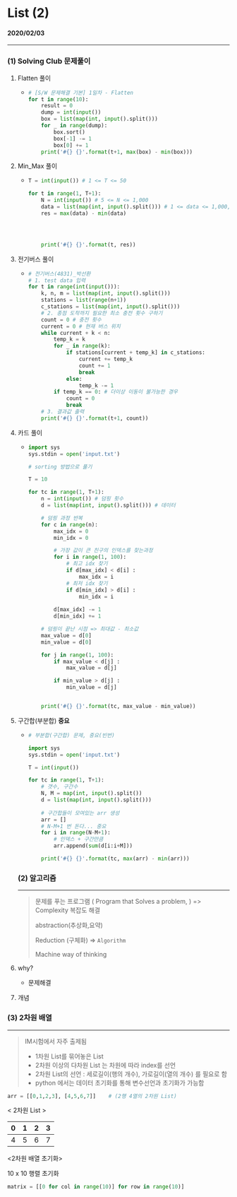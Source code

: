 # List (2)

#### 2020/02/03 

___



### (1) Solving Club 문제풀이

1. Flatten 풀이

   - ```python
     # [S/W 문제해결 기본] 1일차 - Flatten
     for t in range(10):
         result = 0
         dump = int(input())
         box = list(map(int, input().split()))
         for _ in range(dump):
             box.sort()
             box[-1] -= 1
             box[0] += 1    
         print('#{} {}'.format(t+1, max(box) - min(box)))
     ```



2. Min_Max 풀이

   - ```python
     T = int(input()) # 1 <= T <= 50
     
     for t in range(1, T+1):
         N = int(input()) # 5 <= N <= 1,000
         data = list(map(int, input().split())) # 1 <= data <= 1,000,000
         res = max(data) - min(data)
     
     
     
     
         print('#{} {}'.format(t, res))
     ```



3. 전기버스 풀이

   - ```python
     # 전기버스(4831)_박선환
     # 1. test data 입력
     for t in range(int(input())):
         k, n, m = list(map(int, input().split()))
         stations = list(range(n+1))
         c_stations = list(map(int, input().split()))
         # 2. 종점 도착까지 필요한 최소 충전 횟수 구하기
         count = 0 # 충전 횟수
         current = 0 # 현재 버스 위치
         while current + k < n:
             temp_k = k
             for _ in range(k):
                 if stations[current + temp_k] in c_stations:
                     current += temp_k
                     count += 1
                     break
                 else:
                     temp_k -= 1
             if temp_k == 0: # 더이상 이동이 불가능한 경우
                 count = 0
                 break
         # 3. 결과값 출력
         print('#{} {}'.format(t+1, count))
     ```



4. 카드 풀이

   - ```python
     import sys
     sys.stdin = open('input.txt')
     
     # sorting 방법으로 풀기
     
     T = 10
     
     for tc in range(1, T+1):
         n = int(input()) # 덤핑 횟수
         d = list(map(int, input().split())) # 데이터
     
         # 덤핑 과정 반복
         for c in range(n):
             max_idx = 0
             min_idx = 0
     
             # 가장 값이 큰 친구의 인덱스를 찾는과정
             for i in range(1, 100):
                 # 최고 idx 찾기
                 if d[max_idx] < d[i] :
                     max_idx = i
                 # 최저 idx 찾기
                 if d[min_idx] > d[i] :
                     min_idx = i
             
             d[max_idx] -= 1
             d[min_idx] += 1
     
         # 덤핑이 끝난 시점 => 최대값 - 최소값
         max_value = d[0]
         min_value = d[0]
     
         for j in range(1, 100):
             if max_value < d[j] :
                 max_value = d[j]
     
             if min_value > d[j] :
                 min_value = d[j]
     
     
         print('#{} {}'.format(tc, max_value - min_value))
     ```



5. 구간합(부분합) **중요**

   - ```python
     # 부분합(구간합) 문제, 중요(빈번)
     
     import sys
     sys.stdin = open('input.txt')
     
     T = int(input())
     
     for tc in range(1, T+1):
         # 갯수, 구간수
         N, M = map(int, input().split())
         d = list(map(int, input().split()))
         
         # 구간합들이 모여있는 arr 생성
         arr = []
         # N-M+1 번 돈다... 중요
         for i in range(N-M+1):
             # 인덱스 + 구간만큼 
             arr.append(sum(d[i:i+M]))
     
         print('#{} {}'.format(tc, max(arr) - min(arr)))
     ```

   

   

   

   

   ### (2) 알고리즘

   ___

   > 문제를 푸는 프로그램 ( Program that Solves a problem, ) => Complexity 복잡도 해결
   >
   > abstraction(추상화,요약)
   >
   > Reduction (구체화) => `Algorithm` 
   >
   > Machine way of thinking



1. why?
   - 문제해결
2. 개념







### (3) 2차원 배열

___

> IM시험에서 자주 출제됨
>
> - 1차원 List를 묶어놓은 List
> - 2차원 이상의 다차원 List 는 차원에 따라 index를 선언
> - 2차원 List의 선언 : 세로길이(행의 개수), 가로길이(열의 개수) 를 필요로 함
> - python 에서는 데이터 초기화를 통해 변수선언과 초기화가 가능함

```python
arr = [[0,1,2,3], [4,5,6,7]]    # (2행 4열의 2차원 List)
```

< 2차원 List >

|  0   |  1   |  2   |  3   |
| :--: | :--: | :--: | :--: |
|  4   |  5   |  6   |  7   |



<2차원 배열 초기화>

10 x 10 행렬 초기화

```python
matrix = [[0 for col in range(10)] for row in range(10)]
```



